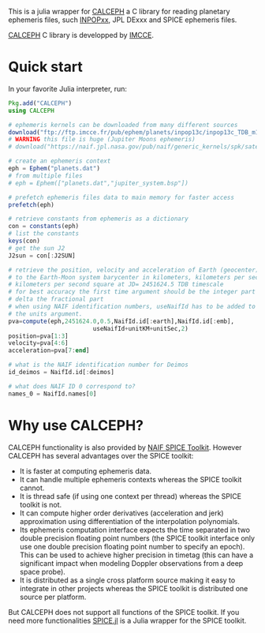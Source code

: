 This is a julia wrapper for [CALCEPH](https://www.imcce.fr/inpop/calceph/) a C library for reading planetary ephemeris files, such [INPOPxx](https://www.imcce.fr/inpop), JPL DExxx and SPICE ephemeris files.

[CALCEPH](https://www.imcce.fr/inpop/calceph/) C library is developped by [IMCCE](https://www.imcce.fr/).

# Quick start

In your favorite Julia interpreter, run:

```julia
Pkg.add("CALCEPH")
using CALCEPH

# ephemeris kernels can be downloaded from many different sources
download("ftp://ftp.imcce.fr/pub/ephem/planets/inpop13c/inpop13c_TDB_m100_p100_tt.dat","planets.dat")
# WARNING this file is huge (Jupiter Moons ephemeris)
# download("https://naif.jpl.nasa.gov/pub/naif/generic_kernels/spk/satellites/jup310.bsp","jupiter_system.bsp")

# create an ephemeris context
eph = Ephem("planets.dat")
# from multiple files
# eph = Ephem(["planets.dat","jupiter_system.bsp"])

# prefetch ephemeris files data to main memory for faster access
prefetch(eph)

# retrieve constants from ephemeris as a dictionary
con = constants(eph)
# list the constants
keys(con)
# get the sun J2
J2sun = con[:J2SUN]

# retrieve the position, velocity and acceleration of Earth (geocenter) relative
# to the Earth-Moon system barycenter in kilometers, kilometers per second and
# kilometers per second square at JD= 2451624.5 TDB timescale
# for best accuracy the first time argument should be the integer part and the
# delta the fractional part
# when using NAIF identification numbers, useNaifId has to be added to
# the units argument.
pva=compute(eph,2451624.0,0.5,NaifId.id[:earth],NaifId.id[:emb],
                        useNaifId+unitKM+unitSec,2)
position=pva[1:3]
velocity=pva[4:6]
acceleration=pva[7:end]

# what is the NAIF identification number for Deimos
id_deimos = NaifId.id[:deimos]

# what does NAIF ID 0 correspond to?
names_0 = NaifId.names[0]

```

# Why use CALCEPH?
CALCEPH functionality is also provided by [NAIF SPICE Toolkit](https://naif.jpl.nasa.gov/naif/toolkit.html). However CALCEPH has several advantages over the SPICE toolkit:
- It is faster at computing ephemeris data.
- It can handle multiple ephemeris contexts whereas the SPICE toolkit cannot.
- It is thread safe (if using one context per thread) whereas the SPICE toolkit is not.
- It can compute higher order derivatives (acceleration and jerk) approximation using differentiation of the interpolation polynomials.
- Its ephemeris computation interface expects the time separated in two double precision floating point numbers (the SPICE toolkit interface only use one double precision floating point number to specify an epoch). This can be used to achieve higher precision in timetag (this can have a significant impact when modeling Doppler observations from a deep space probe).
- It is distributed as a single cross platform source making it easy to integrate in other projects whereas the SPICE toolkit is distributed one source per platform.

But CALCEPH does not support all functions of the SPICE toolkit. If you need more functionalities [SPICE.jl](https://github.com/JuliaAstrodynamics/SPICE.jl) is a Julia wrapper for the SPICE toolkit.
